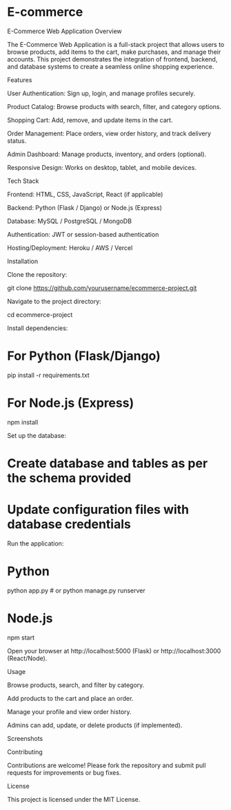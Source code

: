 # E-commerce
E-Commerce Web Application
Overview

The E-Commerce Web Application is a full-stack project that allows users to browse products, add items to the cart, make purchases, and manage their accounts. This project demonstrates the integration of frontend, backend, and database systems to create a seamless online shopping experience.

Features

User Authentication: Sign up, login, and manage profiles securely.

Product Catalog: Browse products with search, filter, and category options.

Shopping Cart: Add, remove, and update items in the cart.

Order Management: Place orders, view order history, and track delivery status.

Admin Dashboard: Manage products, inventory, and orders (optional).

Responsive Design: Works on desktop, tablet, and mobile devices.

Tech Stack

Frontend: HTML, CSS, JavaScript, React (if applicable)

Backend: Python (Flask / Django) or Node.js (Express)

Database: MySQL / PostgreSQL / MongoDB

Authentication: JWT or session-based authentication

Hosting/Deployment: Heroku / AWS / Vercel

Installation

Clone the repository:

git clone https://github.com/yourusername/ecommerce-project.git


Navigate to the project directory:

cd ecommerce-project


Install dependencies:

# For Python (Flask/Django)
pip install -r requirements.txt

# For Node.js (Express)
npm install


Set up the database:

# Create database and tables as per the schema provided
# Update configuration files with database credentials


Run the application:

# Python
python app.py  # or python manage.py runserver

# Node.js
npm start


Open your browser at http://localhost:5000 (Flask) or http://localhost:3000 (React/Node).

Usage

Browse products, search, and filter by category.

Add products to the cart and place an order.

Manage your profile and view order history.

Admins can add, update, or delete products (if implemented).

Screenshots






Contributing

Contributions are welcome! Please fork the repository and submit pull requests for improvements or bug fixes.

License

This project is licensed under the MIT License.
